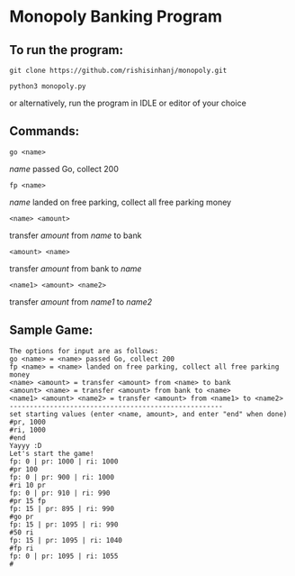 # Monopoly Banking Program

## To run the program:
```git clone https://github.com/rishisinhanj/monopoly.git```

```python3 monopoly.py```

or alternatively, run the program in IDLE or editor of your choice

## Commands:
```go <name>```

_name_ passed Go, collect 200

```fp <name>```

_name_ landed on free parking, collect all free parking money

```<name> <amount>```

transfer _amount_ from _name_ to bank

```<amount> <name>``` 

transfer _amount_ from bank to _name_ 

```<name1> <amount> <name2>```

transfer _amount_ from _name1_ to _name2_

## Sample Game:
```
The options for input are as follows: 
go <name> = <name> passed Go, collect 200
fp <name> = <name> landed on free parking, collect all free parking money
<name> <amount> = transfer <amount> from <name> to bank
<amount> <name> = transfer <amount> from bank to <name>
<name1> <amount> <name2> = transfer <amount> from <name1> to <name2>
-----------------------------------------------------
set starting values (enter <name, amount>, and enter "end" when done)
#pr, 1000
#ri, 1000
#end
Yayyy :D
Let's start the game!
fp: 0 | pr: 1000 | ri: 1000
#pr 100
fp: 0 | pr: 900 | ri: 1000
#ri 10 pr
fp: 0 | pr: 910 | ri: 990
#pr 15 fp
fp: 15 | pr: 895 | ri: 990
#go pr
fp: 15 | pr: 1095 | ri: 990
#50 ri
fp: 15 | pr: 1095 | ri: 1040
#fp ri
fp: 0 | pr: 1095 | ri: 1055
#
```

